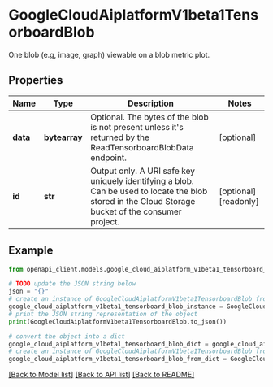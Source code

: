 # GoogleCloudAiplatformV1beta1TensorboardBlob

One blob (e.g, image, graph) viewable on a blob metric plot.

## Properties

Name | Type | Description | Notes
------------ | ------------- | ------------- | -------------
**data** | **bytearray** | Optional. The bytes of the blob is not present unless it&#39;s returned by the ReadTensorboardBlobData endpoint. | [optional] 
**id** | **str** | Output only. A URI safe key uniquely identifying a blob. Can be used to locate the blob stored in the Cloud Storage bucket of the consumer project. | [optional] [readonly] 

## Example

```python
from openapi_client.models.google_cloud_aiplatform_v1beta1_tensorboard_blob import GoogleCloudAiplatformV1beta1TensorboardBlob

# TODO update the JSON string below
json = "{}"
# create an instance of GoogleCloudAiplatformV1beta1TensorboardBlob from a JSON string
google_cloud_aiplatform_v1beta1_tensorboard_blob_instance = GoogleCloudAiplatformV1beta1TensorboardBlob.from_json(json)
# print the JSON string representation of the object
print(GoogleCloudAiplatformV1beta1TensorboardBlob.to_json())

# convert the object into a dict
google_cloud_aiplatform_v1beta1_tensorboard_blob_dict = google_cloud_aiplatform_v1beta1_tensorboard_blob_instance.to_dict()
# create an instance of GoogleCloudAiplatformV1beta1TensorboardBlob from a dict
google_cloud_aiplatform_v1beta1_tensorboard_blob_from_dict = GoogleCloudAiplatformV1beta1TensorboardBlob.from_dict(google_cloud_aiplatform_v1beta1_tensorboard_blob_dict)
```
[[Back to Model list]](../README.md#documentation-for-models) [[Back to API list]](../README.md#documentation-for-api-endpoints) [[Back to README]](../README.md)



